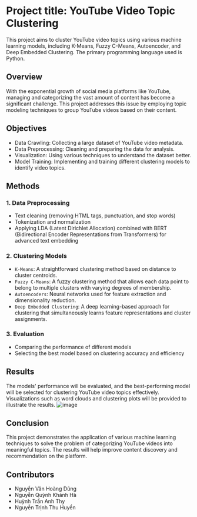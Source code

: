 # **Project title: YouTube Video Topic Clustering**
This project aims to cluster YouTube video topics using various machine learning models, including K-Means, Fuzzy C-Means, Autoencoder, and Deep Embedded Clustering. The primary programming language used is Python.

## **Overview**
With the exponential growth of social media platforms like YouTube, managing and categorizing the vast amount of content has become a significant challenge. This project addresses this issue by employing topic modeling techniques to group YouTube videos based on their content.

## **Objectives**
* Data Crawling: Collecting a large dataset of YouTube video metadata.
* Data Preprocessing: Cleaning and preparing the data for analysis.
* Visualization: Using various techniques to understand the dataset better.
* Model Training: Implementing and training different clustering models to identify video topics.
## **Methods**
### **1. Data Preprocessing**

* Text cleaning (removing HTML tags, punctuation, and stop words)
* Tokenization and normalization
* Applying LDA (Latent Dirichlet Allocation) combined with BERT (Bidirectional Encoder Representations from Transformers) for advanced text embedding
### **2. Clustering Models**

* `K-Means`: A straightforward clustering method based on distance to cluster centroids.
* `Fuzzy C-Means`: A fuzzy clustering method that allows each data point to belong to multiple clusters with varying degrees of membership.
* `Autoencoders`: Neural networks used for feature extraction and dimensionality reduction.
* `Deep Embedded Clustering`: A deep learning-based approach for clustering that simultaneously learns feature representations and cluster assignments.
### **3. Evaluation**

* Comparing the performance of different models
* Selecting the best model based on clustering accuracy and efficiency
## **Results**
The models' performance will be evaluated, and the best-performing model will be selected for clustering YouTube video topics effectively. Visualizations such as word clouds and clustering plots will be provided to illustrate the results.
![image](https://github.com/user-attachments/assets/6a297f36-ed3d-43c0-8554-c5ba7c65f8f1)

## **Conclusion**
This project demonstrates the application of various machine learning techniques to solve the problem of categorizing YouTube videos into meaningful topics. The results will help improve content discovery and recommendation on the platform.

## **Contributors**
* Nguyễn Văn Hoàng Dũng
* Nguyễn Quỳnh Khánh Hà
* Huỳnh Trần Anh Thy
* Nguyễn Trịnh Thu Huyền
